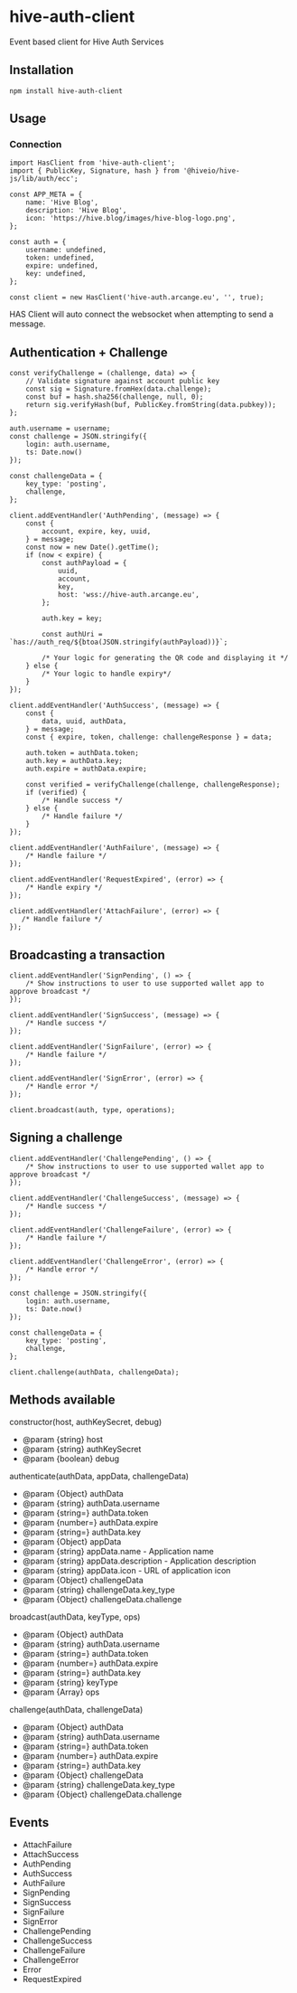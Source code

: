 # hive-auth-client
Event based client for Hive Auth Services

## Installation
```
npm install hive-auth-client
```

## Usage
### Connection
```
import HasClient from 'hive-auth-client';
import { PublicKey, Signature, hash } from '@hiveio/hive-js/lib/auth/ecc';

const APP_META = {
    name: 'Hive Blog',
    description: 'Hive Blog',
    icon: 'https://hive.blog/images/hive-blog-logo.png',
};

const auth = {
    username: undefined,
    token: undefined,
    expire: undefined,
    key: undefined,
};

const client = new HasClient('hive-auth.arcange.eu', '', true);
```

HAS Client will auto connect the websocket when attempting to send a message.

## Authentication + Challenge
```
const verifyChallenge = (challenge, data) => {
    // Validate signature against account public key
    const sig = Signature.fromHex(data.challenge);
    const buf = hash.sha256(challenge, null, 0);
    return sig.verifyHash(buf, PublicKey.fromString(data.pubkey));
};

auth.username = username;
const challenge = JSON.stringify({
    login: auth.username,
    ts: Date.now()
});

const challengeData = {
    key_type: 'posting',
    challenge,
};

client.addEventHandler('AuthPending', (message) => {
    const {
        account, expire, key, uuid,
    } = message;
    const now = new Date().getTime();
    if (now < expire) {
        const authPayload = {
            uuid,
            account,
            key,
            host: 'wss://hive-auth.arcange.eu',
        };

        auth.key = key;

        const authUri = `has://auth_req/${btoa(JSON.stringify(authPayload))}`;

        /* Your logic for generating the QR code and displaying it */
    } else {
        /* Your logic to handle expiry*/
    }
});

client.addEventHandler('AuthSuccess', (message) => {
    const {
        data, uuid, authData,
    } = message;
    const { expire, token, challenge: challengeResponse } = data;

    auth.token = authData.token;
    auth.key = authData.key;
    auth.expire = authData.expire;
    
    const verified = verifyChallenge(challenge, challengeResponse);
    if (verified) {
        /* Handle success */
    } else {
        /* Handle failure */
    }
});

client.addEventHandler('AuthFailure', (message) => {
    /* Handle failure */
});

client.addEventHandler('RequestExpired', (error) => {
    /* Handle expiry */
});

client.addEventHandler('AttachFailure', (error) => {
   /* Handle failure */
});
```

## Broadcasting a transaction
```
client.addEventHandler('SignPending', () => {
    /* Show instructions to user to use supported wallet app to approve broadcast */ 
});

client.addEventHandler('SignSuccess', (message) => {
    /* Handle success */
});

client.addEventHandler('SignFailure', (error) => {
    /* Handle failure */
});

client.addEventHandler('SignError', (error) => {
    /* Handle error */
});

client.broadcast(auth, type, operations);
```

## Signing a challenge
```
client.addEventHandler('ChallengePending', () => {
    /* Show instructions to user to use supported wallet app to approve broadcast */ 
});

client.addEventHandler('ChallengeSuccess', (message) => {
    /* Handle success */
});

client.addEventHandler('ChallengeFailure', (error) => {
    /* Handle failure */
});

client.addEventHandler('ChallengeError', (error) => {
    /* Handle error */
});

const challenge = JSON.stringify({
    login: auth.username,
    ts: Date.now()
});

const challengeData = {
    key_type: 'posting',
    challenge,
};

client.challenge(authData, challengeData);
```

## Methods available
constructor(host, authKeySecret, debug)
- @param {string} host
- @param {string} authKeySecret
- @param {boolean} debug

authenticate(authData, appData, challengeData)
- @param {Object} authData
- @param {string} authData.username
- @param {string=} authData.token
- @param {number=} authData.expire
- @param {string=} authData.key
- @param {Object} appData
- @param {string} appData.name - Application name
- @param {string} appData.description - Application description
- @param {string} appData.icon - URL of application icon
- @param {Object} challengeData
- @param {string} challengeData.key_type
- @param {Object} challengeData.challenge

broadcast(authData, keyType, ops)
- @param {Object} authData
- @param {string} authData.username
- @param {string=} authData.token
- @param {number=} authData.expire
- @param {string=} authData.key
- @param {string} keyType
- @param {Array} ops

challenge(authData, challengeData)
- @param {Object} authData
- @param {string} authData.username
- @param {string=} authData.token
- @param {number=} authData.expire
- @param {string=} authData.key
- @param {Object} challengeData
- @param {string} challengeData.key_type
- @param {Object} challengeData.challenge

## Events
- AttachFailure
- AttachSuccess
- AuthPending
- AuthSuccess
- AuthFailure
- SignPending
- SignSuccess
- SignFailure
- SignError
- ChallengePending
- ChallengeSuccess
- ChallengeFailure
- ChallengeError
- Error
- RequestExpired